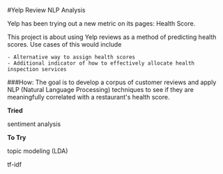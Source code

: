 #Yelp Review NLP Analysis

Yelp has been trying out a new metric on its pages: Health Score.

This project is about using Yelp reviews as a method of predicting health scores. 
Use cases of this would include

	- Alternative way to assign health scores
	- Additional indicator of how to effectively allocate health inspection services


###How:
 The goal is to develop a corpus of customer reviews and apply NLP (Natural Language Processing) techniques to see if they are meaningfully correlated with a restaurant's health score. 

**Tried**

 sentiment analysis

**To Try**

topic modeling (LDA)


tf-idf

